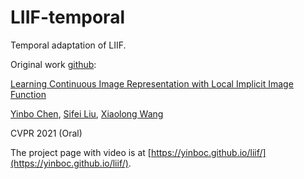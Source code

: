 # LIIF-temporal
Temporal adaptation of LIIF.

Original work [github](https://github.com/yinboc/liif):

[Learning Continuous Image Representation with Local Implicit Image Function](https://arxiv.org/abs/2012.09161)

[Yinbo Chen](https://yinboc.github.io/), [Sifei Liu](https://www.sifeiliu.net/), [Xiaolong Wang](https://xiaolonw.github.io/)

CVPR 2021 (Oral)

The project page with video is at [https://yinboc.github.io/liif/](https://yinboc.github.io/liif/).
